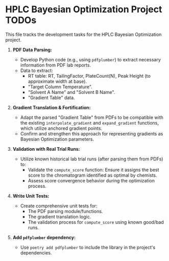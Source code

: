 # HPLC Bayesian Optimization Project TODOs

This file tracks the development tasks for the HPLC Bayesian Optimization project.

1.  **PDF Data Parsing:**
    *   Develop Python code (e.g., using `pdfplumber`) to extract necessary information from PDF lab reports.
    *   Data to extract:
        *   RT table: RT, TailingFactor, PlateCount(N), Peak Height (to approximate width at base).
        *   "Target Column Temperature".
        *   "Solvent A Name" and "Solvent B Name".
        *   "Gradient Table" data.

2.  **Gradient Translation & Fortification:**
    *   Adapt the parsed "Gradient Table" from PDFs to be compatible with the existing `interpolate_gradient` and `expand_gradient` functions, which utilize anchored gradient points.
    *   Confirm and strengthen this approach for representing gradients as Bayesian Optimization parameters.

3.  **Validation with Real Trial Runs:**
    *   Utilize known historical lab trial runs (after parsing them from PDFs) to:
        *   Validate the `compute_score` function: Ensure it assigns the best score to the chromatogram identified as optimal by chemists.
        *   Assess score convergence behavior during the optimization process.

4.  **Write Unit Tests:**
    *   Create comprehensive unit tests for:
        *   The PDF parsing module/functions.
        *   The gradient translation logic.
        *   The validation process for `compute_score` using known good/bad runs.

5.  **Add `pdfplumber` dependency:**
    *   Use `poetry add pdfplumber` to include the library in the project's dependencies.
